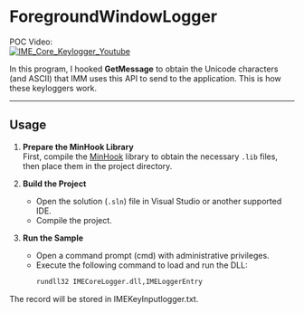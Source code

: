 # ForegroundWindowLogger

POC Video:  
[![IME_Core_Keylogger_Youtube](https://img.youtube.com/vi/-JPia2ge85I/0.jpg)](https://www.youtube.com/watch?v=-JPia2ge85I)

In this program, I hooked **GetMessage** to obtain the Unicode characters (and ASCII) that IMM uses this API to send to the application. This is how these keyloggers work.

---

## Usage

1. **Prepare the MinHook Library**  
   First, compile the [MinHook](https://github.com/TsudaKageyu/minhook) library to obtain the necessary `.lib` files, then place them in the project directory.

2. **Build the Project**  
   - Open the solution (`.sln`) file in Visual Studio or another supported IDE.
   - Compile the project.

3. **Run the Sample**  
   - Open a command prompt (cmd) with administrative privileges.
   - Execute the following command to load and run the DLL:
     ```bash
     rundll32 IMECoreLogger.dll,IMELoggerEntry
     ```
The record will be stored in IMEKeyInputlogger.txt.
